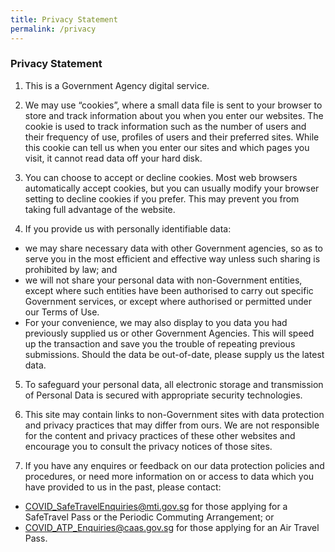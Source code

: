 ```yaml
---
title: Privacy Statement
permalink: /privacy
---
```


### **Privacy Statement**

1. This is a Government Agency digital service.

2. We may use “cookies”, where a small data file is sent to your browser to store and track information about you when you enter our websites. The cookie is used to track information such as the number of users and their frequency of use, profiles of users and their preferred sites. While this cookie can tell us when you enter our sites and which pages you visit, it cannot read data off your hard disk.

3. You can choose to accept or decline cookies. Most web browsers automatically accept cookies, but you can usually modify your browser setting to decline cookies if you prefer. This may prevent you from taking full advantage of the website.

4. If you provide us with personally identifiable data:
- we may share necessary data with other Government agencies, so as to serve you in the most efficient and effective way unless such sharing is prohibited by law; and
- we will not share your personal data with non-Government entities, except where such entities have been authorised to carry out specific Government services, or except where authorised or permitted under our Terms of Use.
- For your convenience, we may also display to you data you had previously supplied us or other Government Agencies. This will speed up the transaction and save you the trouble of repeating previous submissions. Should the data be out-of-date, please supply us the latest data.

5. To safeguard your personal data, all electronic storage and transmission of Personal Data is secured with appropriate security technologies.

6. This site may contain links to non-Government sites with data protection and privacy practices that may differ from ours. We are not responsible for the content and privacy practices of these other websites and encourage you to consult the privacy notices of those sites.

7. If you have any enquires or feedback on our data protection policies and procedures, or need more information on or access to data which you have provided to us in the past, please contact:
- <COVID_SafeTravelEnquiries@mti.gov.sg> for those applying for a SafeTravel Pass or the Periodic Commuting Arrangement; or
- <COVID_ATP_Enquiries@caas.gov.sg> for those applying for an Air Travel Pass.
